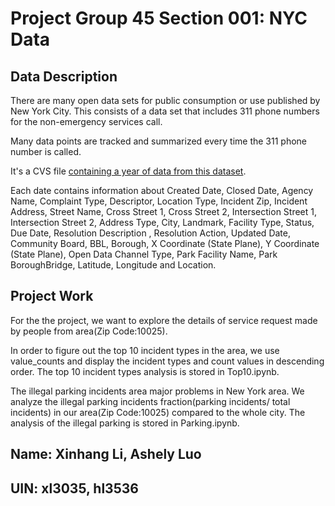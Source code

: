 # Project Group 45 Section 001: NYC Data

## Data Description
There are many open data sets for public consumption or use published by New York City. This consists of a data set that includes 311 phone numbers for the non-emergency services call.

Many data points are tracked and summarized every time the 311 phone number is called.

It's a CVS file [containing a year of data from this dataset](https://drive.google.com/drive/folders/1BRd8_RSST69UaZRBeD_dtXGw9fuKoBZE?usp=sharing). 

Each date contains information about Created Date, Closed Date, Agency Name, Complaint Type, Descriptor, Location Type, Incident Zip, Incident Address, Street Name, Cross Street 1, Cross Street 2, Intersection Street 1, Intersection Street 2, Address Type, City, Landmark, Facility Type, Status, Due Date, Resolution Description , Resolution Action, Updated Date, Community Board, BBL, Borough, X Coordinate (State Plane), Y Coordinate (State Plane), Open Data Channel Type, Park Facility Name, Park BoroughBridge, Latitude, Longitude and Location.  


## Project Work
For the the project, we want to explore the details of service request made by people from area(Zip Code:10025). 

In order to figure out the top 10 incident types in the area, we use value_counts and display the incident types and count values in descending order. The top 10 incident types analysis is stored in Top10.ipynb. 

The illegal parking incidents area major problems in New York area. We analyze the illegal parking incidents fraction(parking incidents/ total incidents) in our area(Zip Code:10025) compared to the whole city. The analysis of the illegal parking is stored in Parking.ipynb.




## Name: Xinhang Li, Ashely Luo
## UIN: xl3035, hl3536

